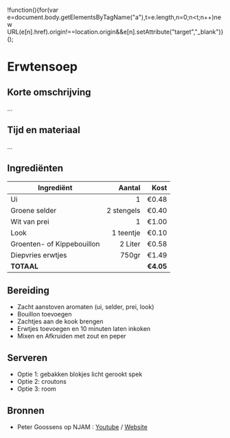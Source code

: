 !function(){for(var e=document.body.getElementsByTagName("a"),t=e.length,n=0;n<t;n++)new URL(e[n].href).origin!==location.origin&&e[n].setAttribute("target","_blank")}();

# Erwtensoep
## Korte omschrijving
...

## Tijd en materiaal
...

## Ingrediënten
| Ingrediënt | Aantal | Kost |
|----------|-------------:|------:|
| Ui | 1 | €0.48 |
| Groene selder | 2 stengels | €0.40 |
| Wit van prei | 1 | €1.00 |
| Look | 1 teentje | €0.10|
| Groenten- of Kippebouillon | 2 Liter | €0.58 |
| Diepvries erwtjes | 750gr | €1.49 |
| **TOTAAL** || **€4.05**|

## Bereiding
* Zacht aanstoven aromaten (ui, selder, prei, look)
* Bouillon toevoegen
* Zachtjes aan de kook brengen
* Erwtjes toevoegen en 10 minuten laten inkoken
* Mixen en Afkruiden met zout en peper

## Serveren
* Optie 1: gebakken blokjes licht gerookt spek
* Optie 2: croutons
* Optie 3: room

## Bronnen
* Peter Goossens op NJAM : [Youtube](https://www.youtube.com/watch?v=gM8rlqfq9lE) / [Website](https://njam.tv/recepten/erwtensoep-met-broodcroutons)
